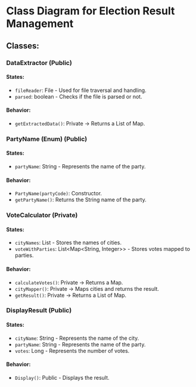 # Class Diagram for Election Result Management

## Classes:

### DataExtractor (Public)
#### States:
- `fileReader`: File - Used for file traversal and handling.
- `parsed`: boolean - Checks if the file is parsed or not.

#### Behavior:
- `getExtractedData()`: Private -> Returns a List of Map.

### PartyName (Enum) (Public)
#### States:
- `partyName`: String - Represents the name of the party.

#### Behavior:
- `PartyName(partyCode)`: Constructor.
- `getPartyName()`: Returns the String name of the party.

### VoteCalculator (Private)
#### States:
- `cityNames`: List<String> - Stores the names of cities.
- `voteWithParties`: List<Map<String, Integer>> - Stores votes mapped to parties.

#### Behavior:
- `calculateVotes()`: Private -> Returns a Map.
- `cityMapper()`: Private -> Maps cities and returns the result.
- `getResult()`: Private -> Returns a List of Map.

### DisplayResult (Public)
#### States:
- `cityName`: String - Represents the name of the city.
- `partyName`: String - Represents the name of the party.
- `votes`: Long - Represents the number of votes.

#### Behavior:
- `Display()`: Public - Displays the result.



















